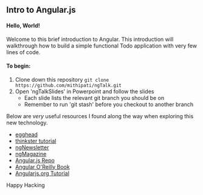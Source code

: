 ## Intro to Angular.js


#### Hello, World!

Welcome to this brief introduction to Angular. This introduction will walkthrough how to build a simple functional Todo application with very few lines of code.

#### To begin:

1. Clone down this repository `git clone https://github.com/mithipati/ngTalk.git`
2. Open 'ngTalkSlides' in Powerpoint and follow the slides
    - Each slide lists the relevant git branch you should be on
    - Remember to run 'git stash' before you checkout to another branch


Below are <em>very</em> useful resources I found along the way when exploring this new technology.

+ [egghead](https://egghead.io/)
+ [thinkster tutorial](http://www.thinkster.io/angularjs/GtaQ0oMGIl/a-better-way-to-learn-angularjs)
+ [ngNewsletter](http://www.ng-newsletter.com/)
+ [ngMagazine](https://flipboard.com/section/the-angularjs-magazine-bbIMWS)
+ [Angular.js Repo](https://github.com/jmcunningham/AngularJS-Learning)
+ [Angular O'Reilly Book](http://it-ebooks.info/book/2076/)
+ [Angularjs.org Tutorial](http://docs.angularjs.org/tutorial)

Happy Hacking

